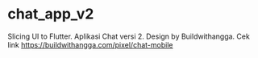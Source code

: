 # chat_app_v2

Slicing UI to Flutter. Aplikasi Chat versi 2.
Design by Buildwithangga.
Cek link https://buildwithangga.com/pixel/chat-mobile
